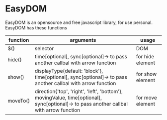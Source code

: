 # EasyDOM
EasyDOM is an opensource and free javascript library, for use personal.
EasyDOM has these functions

| function | arguments | usage |
|----------|-----------|-------|
|$()|selector|DOM|
|hide()|time[optional], sync[optional]-> to pass another callbal with arrow function| for hide element|
|show()|displayType{default: 'block'}, time[optional], sync[optional]-> to pass another callbal with arrow function| for show element|
|moveTo()|direction{'top', 'right', 'left', 'bottom'}, movingValue, time[optional], sync[optional]-> to pass another callbal with arrow function| for move element|
